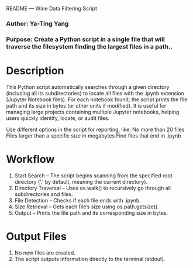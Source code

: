 README — Wine Data Filtering Script

### Author: Ya-Ting Yang
### Purpose: Create a Python script in a single file that will traverse the filesystem finding the largest files in a path..

# Description
This Python script automatically searches through a given directory (including all its subdirectories) to locate all files with the .ipynb extension (Jupyter Notebook files).
For each notebook found, the script prints the file path and its size in bytes (or other units if modified).
It is useful for managing large projects containing multiple Jupyter notebooks, helping users quickly identify, locate, or audit files.

Use different options in the script for reporting, like:
No more than 20 files
Files larger  than a specific size in megabytes
Find files that end in .ipynb 

# Workflow
1. Start Search – The script begins scanning from the specified root directory ('.' by default, meaning the current directory).
2. Directory Traversal – Uses os.walk() to recursively go through all subdirectories and files.
3. File Detection – Checks if each file ends with .ipynb.
4. Size Retrieval – Gets each file’s size using os.path.getsize().
5. Output – Prints the file path and its corresponding size in bytes.

# Output Files
1. No new files are created.
2. The script outputs information directly to the terminal (stdout).
